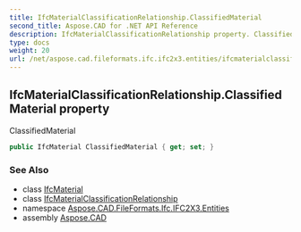 ```yaml
---
title: IfcMaterialClassificationRelationship.ClassifiedMaterial
second_title: Aspose.CAD for .NET API Reference
description: IfcMaterialClassificationRelationship property. ClassifiedMaterial
type: docs
weight: 20
url: /net/aspose.cad.fileformats.ifc.ifc2x3.entities/ifcmaterialclassificationrelationship/classifiedmaterial/
---
```

## IfcMaterialClassificationRelationship.ClassifiedMaterial property

ClassifiedMaterial

```csharp
public IfcMaterial ClassifiedMaterial { get; set; }
```

### See Also

* class [IfcMaterial](../../ifcmaterial/)
* class [IfcMaterialClassificationRelationship](../)
* namespace [Aspose.CAD.FileFormats.Ifc.IFC2X3.Entities](../../ifcmaterialclassificationrelationship/)
* assembly [Aspose.CAD](../../../)


